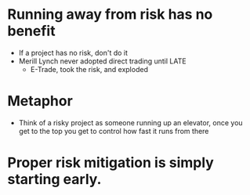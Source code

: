 # Running away from risk has no benefit
- If a project has no risk, don't do it
- Merill Lynch never adopted direct trading until LATE
  - E-Trade, took the risk, and exploded

# Metaphor 
- Think of a risky project as someone running up an elevator, once you get to the top you get to control how fast it runs from there

# Proper risk mitigation is simply starting early.
